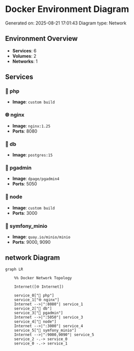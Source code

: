 # Docker Environment Diagram

Generated on: 2025-08-21 17:01:43
Diagram type: Network

## Environment Overview

- **Services**: 6
- **Volumes**: 2
- **Networks**: 1

## Services

### 🐘 php
- **Image**: `custom build`

### 🌐 nginx
- **Image**: `nginx:1.25`
- **Ports**: 8080

### 🐘 db
- **Image**: `postgres:15`

### 🐳 pgadmin
- **Image**: `dpage/pgadmin4`
- **Ports**: 5050

### 💚 node
- **Image**: `custom build`
- **Ports**: 3000

### 🐳 symfony_minio
- **Image**: `quay.io/minio/minio`
- **Ports**: 9000, 9090

## network Diagram

```mermaid
graph LR

    %% Docker Network Topology

    Internet([🌐 Internet])

    service_0["🐘 php"]
    service_1["🌐 nginx"]
    Internet -->|":8080"| service_1
    service_2["🐘 db"]
    service_3["🐳 pgadmin"]
    Internet -->|":5050"| service_3
    service_4["💚 node"]
    Internet -->|":3000"| service_4
    service_5["🐳 symfony_minio"]
    Internet -->|":9000,9090"| service_5
    service_2 -.-> service_0
    service_0 -.-> service_1
```